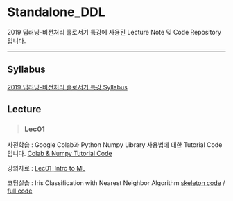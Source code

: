 # Standalone_DDL
2019 딥러닝-비전처리 홀로서기 특강에 사용된 Lecture Note 및 Code Repository입니다.

***

## Syllabus
[2019 딥러닝-비전처리 홀로서기 특강 Syllabus](https://docs.google.com/document/d/17PwKdZzKcuDMwj2gHwknghfnnjx8yttFv6-SD_Tr8yw/edit?usp=sharing) 

## Lecture

> ### Lec01

사전학습 : Google Colab과 Python Numpy Library 사용법에 대한 Tutorial Code입니다. [Colab & Numpy Tutorial Code](Lec01/Lec01_Colab_&_Numpy_Tutorial.ipynb)

강의자료 : [Lec01_Intro to ML](TBA)

코딩실습 : Iris Classification with Nearest Neighbor Algorithm [skeleton code](Lec01/Lec1_Nearest_Neighbor_sk.ipynb) / [full code](TBA)
